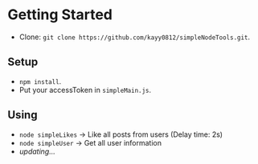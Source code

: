 # Getting Started
  - Clone: `git clone https://github.com/kayy0812/simpleNodeTools.git`.
  
## Setup
  - `npm install`.
  - Put your accessToken in `simpleMain.js`.
  
## Using
  - `node simpleLikes` → Like all posts from users (Delay time: 2s)
  - `node simpleUser` → Get all user information
  - _updating..._
